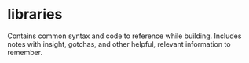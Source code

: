 # libraries
Contains common syntax and code to reference while building. Includes notes with insight, gotchas, and other helpful, relevant information to remember.
